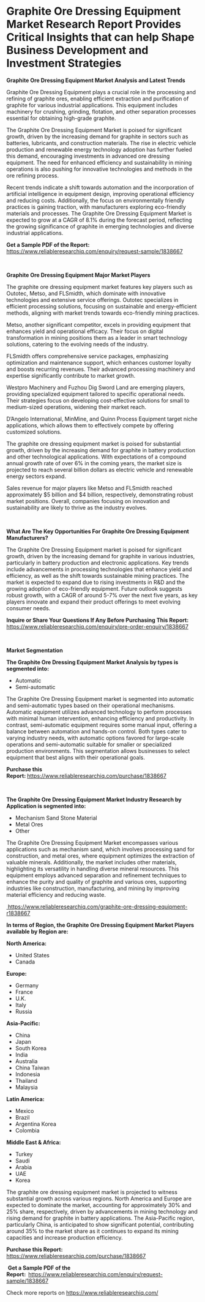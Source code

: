 <p><h1>Graphite Ore Dressing Equipment Market Research Report Provides Critical Insights that can help Shape Business Development and Investment Strategies</h1></p><p><strong>Graphite Ore Dressing Equipment Market Analysis and Latest Trends</strong></p>
<p><p>Graphite Ore Dressing Equipment plays a crucial role in the processing and refining of graphite ores, enabling efficient extraction and purification of graphite for various industrial applications. This equipment includes machinery for crushing, grinding, flotation, and other separation processes essential for obtaining high-grade graphite.</p><p>The Graphite Ore Dressing Equipment Market is poised for significant growth, driven by the increasing demand for graphite in sectors such as batteries, lubricants, and construction materials. The rise in electric vehicle production and renewable energy technology adoption has further fueled this demand, encouraging investments in advanced ore dressing equipment. The need for enhanced efficiency and sustainability in mining operations is also pushing for innovative technologies and methods in the ore refining process.</p><p>Recent trends indicate a shift towards automation and the incorporation of artificial intelligence in equipment design, improving operational efficiency and reducing costs. Additionally, the focus on environmentally friendly practices is gaining traction, with manufacturers exploring eco-friendly materials and processes. The Graphite Ore Dressing Equipment Market is expected to grow at a CAGR of 8.1% during the forecast period, reflecting the growing significance of graphite in emerging technologies and diverse industrial applications.</p></p>
<p><strong>Get a Sample PDF of the Report:&nbsp;</strong> <a href="https://www.reliableresearchiq.com/enquiry/request-sample/1838667?utm_campaign=103&utm_medium=2&utm_source=Github&utm_content=ia&utm_term=28022025&utm_id=graphite-ore-dressing-equipment">https://www.reliableresearchiq.com/enquiry/request-sample/1838667</a></p>
<p>&nbsp;</p>
<p><strong>Graphite Ore Dressing Equipment Major Market Players</strong></p>
<p><p>The graphite ore dressing equipment market features key players such as Outotec, Metso, and FLSmidth, which dominate with innovative technologies and extensive service offerings. Outotec specializes in efficient processing solutions, focusing on sustainable and energy-efficient methods, aligning with market trends towards eco-friendly mining practices.</p><p>Metso, another significant competitor, excels in providing equipment that enhances yield and operational efficacy. Their focus on digital transformation in mining positions them as a leader in smart technology solutions, catering to the evolving needs of the industry.</p><p>FLSmidth offers comprehensive service packages, emphasizing optimization and maintenance support, which enhances customer loyalty and boosts recurring revenues. Their advanced processing machinery and expertise significantly contribute to market growth.</p><p>Westpro Machinery and Fuzhou Dig Sword Land are emerging players, providing specialized equipment tailored to specific operational needs. Their strategies focus on developing cost-effective solutions for small to medium-sized operations, widening their market reach.</p><p>D’Angelo International, MinMine, and Quinn Process Equipment target niche applications, which allows them to effectively compete by offering customized solutions.</p><p>The graphite ore dressing equipment market is poised for substantial growth, driven by the increasing demand for graphite in battery production and other technological applications. With expectations of a compound annual growth rate of over 6% in the coming years, the market size is projected to reach several billion dollars as electric vehicle and renewable energy sectors expand.</p><p>Sales revenue for major players like Metso and FLSmidth reached approximately $5 billion and $4 billion, respectively, demonstrating robust market positions. Overall, companies focusing on innovation and sustainability are likely to thrive as the industry evolves.</p></p>
<p>&nbsp;</p>
<p><strong>What Are The Key Opportunities For Graphite Ore Dressing Equipment Manufacturers?</strong></p>
<p><p>The Graphite Ore Dressing Equipment market is poised for significant growth, driven by the increasing demand for graphite in various industries, particularly in battery production and electronic applications. Key trends include advancements in processing technologies that enhance yield and efficiency, as well as the shift towards sustainable mining practices. The market is expected to expand due to rising investments in R&D and the growing adoption of eco-friendly equipment. Future outlook suggests robust growth, with a CAGR of around 5-7% over the next five years, as key players innovate and expand their product offerings to meet evolving consumer needs.</p></p>
<p><strong>Inquire or Share Your Questions If Any Before Purchasing This Report:</strong> <a href="https://www.reliableresearchiq.com/enquiry/pre-order-enquiry/1838667?utm_campaign=103&utm_medium=2&utm_source=Github&utm_content=ia&utm_term=28022025&utm_id=graphite-ore-dressing-equipment">https://www.reliableresearchiq.com/enquiry/pre-order-enquiry/1838667</a></p>
<p>&nbsp;</p>
<p><strong>Market Segmentation</strong></p>
<p><strong>The Graphite Ore Dressing Equipment Market Analysis by types is segmented into:</strong></p>
<p><ul><li>Automatic</li><li>Semi-automatic</li></ul></p>
<p><p>The Graphite Ore Dressing Equipment market is segmented into automatic and semi-automatic types based on their operational mechanisms. Automatic equipment utilizes advanced technology to perform processes with minimal human intervention, enhancing efficiency and productivity. In contrast, semi-automatic equipment requires some manual input, offering a balance between automation and hands-on control. Both types cater to varying industry needs, with automatic options favored for large-scale operations and semi-automatic suitable for smaller or specialized production environments. This segmentation allows businesses to select equipment that best aligns with their operational goals.</p></p>
<p><strong>Purchase this Report:&nbsp;</strong><a href="https://www.reliableresearchiq.com/purchase/1838667?utm_campaign=103&utm_medium=2&utm_source=Github&utm_content=ia&utm_term=28022025&utm_id=graphite-ore-dressing-equipment">https://www.reliableresearchiq.com/purchase/1838667</a></p>
<p>&nbsp;</p>
<p><strong>The Graphite Ore Dressing Equipment Market Industry Research by Application is segmented into:</strong></p>
<p><ul><li>Mechanism Sand Stone Material</li><li>Metal Ores</li><li>Other</li></ul></p>
<p><p>The Graphite Ore Dressing Equipment Market encompasses various applications such as mechanism sand, which involves processing sand for construction, and metal ores, where equipment optimizes the extraction of valuable minerals. Additionally, the market includes other materials, highlighting its versatility in handling diverse mineral resources. This equipment employs advanced separation and refinement techniques to enhance the purity and quality of graphite and various ores, supporting industries like construction, manufacturing, and mining by improving material efficiency and reducing waste.</p></p>
<p><a href="https://www.reliableresearchiq.com/graphite-ore-dressing-equipment-r1838667?utm_campaign=103&utm_medium=2&utm_source=Github&utm_content=ia&utm_term=28022025&utm_id=graphite-ore-dressing-equipment">&nbsp;https://www.reliableresearchiq.com/graphite-ore-dressing-equipment-r1838667</a></p>
<p><strong>In terms of Region, the Graphite Ore Dressing Equipment Market Players available by Region are:</strong></p>
<p>
    <p> <strong> North America: </strong>
        <ul>
            <li>United States</li>
            <li>Canada</li>
        </ul>
        </p> 
    <p> <strong> Europe: </strong>
        <ul>
            <li>Germany</li>
            <li>France</li>
            <li>U.K.</li>
            <li>Italy</li>
            <li>Russia</li>
        </ul>
        </p> 
    <p> <strong> Asia-Pacific: </strong>
        <ul>
            <li>China</li>
            <li>Japan</li>
            <li>South Korea</li>
            <li>India</li>
            <li>Australia</li>
            <li>China Taiwan</li>
            <li>Indonesia</li>
            <li>Thailand</li>
            <li>Malaysia</li>
        </ul>
        </p> 
    <p> <strong> Latin America: </strong>
        <ul>
            <li>Mexico</li>
            <li>Brazil</li>
            <li>Argentina Korea</li>
            <li>Colombia</li>
        </ul>
        </p> 
    <p> <strong> Middle East & Africa: </strong>
        <ul>
            <li>Turkey</li>
            <li>Saudi</li>
            <li>Arabia</li>
            <li>UAE</li>
            <li>Korea</li>
        </ul>
    </p>
    </p>
<p><p>The graphite ore dressing equipment market is projected to witness substantial growth across various regions. North America and Europe are expected to dominate the market, accounting for approximately 30% and 25% share, respectively, driven by advancements in mining technology and rising demand for graphite in battery applications. The Asia-Pacific region, particularly China, is anticipated to show significant potential, contributing around 35% to the market share as it continues to expand its mining capacities and increase production efficiency. </p></p>
<p><strong>Purchase this Report: </strong><a href="https://www.reliableresearchiq.com/purchase/1838667?utm_campaign=103&utm_medium=2&utm_source=Github&utm_content=ia&utm_term=28022025&utm_id=graphite-ore-dressing-equipment">https://www.reliableresearchiq.com/purchase/1838667</a></p>
<p>&nbsp;<strong>Get a Sample PDF of the Report:&nbsp;&nbsp;</strong><a href="https://www.reliableresearchiq.com/enquiry/request-sample/1838667?utm_campaign=103&utm_medium=2&utm_source=Github&utm_content=ia&utm_term=28022025&utm_id=graphite-ore-dressing-equipment">https://www.reliableresearchiq.com/enquiry/request-sample/1838667</a></p>
<p><strong></strong></p>
<p>Check more reports on <a href="https://www.reliableresearchiq.com/?utm_campaign=103&utm_medium=2&utm_source=Github&utm_content=ia&utm_term=28022025&utm_id=graphite-ore-dressing-equipment">https://www.reliableresearchiq.com/</a></p>
